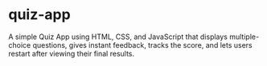 # quiz-app
A simple Quiz App using HTML, CSS, and JavaScript that displays multiple-choice questions, gives instant feedback, tracks the score, and lets users restart after viewing their final results.
